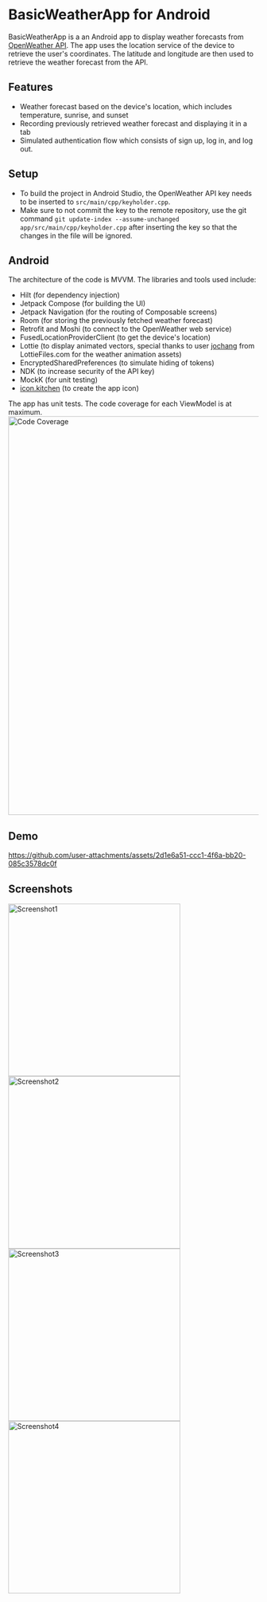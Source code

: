 # BasicWeatherApp for Android

BasicWeatherApp is a an Android app to display weather forecasts from [OpenWeather API](https://openweathermap.org/current). The app uses the location service of the device to retrieve the user's coordinates. The latitude and longitude are then used to retrieve the weather forecast from the API.

## Features

- Weather forecast based on the device's location, which includes temperature, sunrise, and sunset
- Recording previously retrieved weather forecast and displaying it in a tab
- Simulated authentication flow which consists of sign up, log in, and log out.

## Setup

- To build the project in Android Studio, the OpenWeather API key needs to be inserted to ```src/main/cpp/keyholder.cpp```.
- Make sure to not commit the key to the remote repository, use the git command ```git update-index --assume-unchanged app/src/main/cpp/keyholder.cpp``` after inserting the key so that the changes in the file will be ignored.

## Android

The architecture of the code is MVVM. The libraries and tools used include:
  + Hilt (for dependency injection)
  + Jetpack Compose (for building the UI)
  + Jetpack Navigation (for the routing of Composable screens)
  + Room (for storing the previously fetched weather forecast)
  + Retrofit and Moshi (to connect to the OpenWeather web service)
  + FusedLocationProviderClient (to get the device's location)
  + Lottie (to display animated vectors, special thanks to user [jochang](https://lottiefiles.com/vdr0uy2wwsoljqtc) from LottieFiles.com for the weather animation assets)
  + EncryptedSharedPreferences (to simulate hiding of tokens)
  + NDK (to increase security of the API key)
  + MockK (for unit testing)
  + [icon.kitchen](https://icon.kitchen/) (to create the app icon)

The app has unit tests. The code coverage for each ViewModel is at maximum.
<img width="800" alt="Code Coverage" src="https://github.com/user-attachments/assets/5ffb9967-cc1a-4945-8c77-6ebfde1c6ee0">


## Demo

https://github.com/user-attachments/assets/2d1e6a51-ccc1-4f6a-bb20-085c3578dc0f

## Screenshots
<img width="346" alt="Screenshot1" src="https://github.com/user-attachments/assets/dce71a3e-281e-461c-8959-c4e3380ddf86">
<img width="346" alt="Screenshot2" src="https://github.com/user-attachments/assets/ce8ac2f5-c1c6-4ac3-a244-2121cd9b4ec2">
<img width="346" alt="Screenshot3" src="https://github.com/user-attachments/assets/2839aa94-fa62-46dd-a75a-90a496c69dad">
<img width="346" alt="Screenshot4" src="https://github.com/user-attachments/assets/f862edc8-9bd5-420d-937b-73d4ee6465ab">

